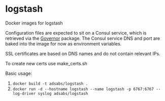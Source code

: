 # logstash

Docker images for logstash

Configuration files are expected to sit on a Consul service, which is retrieved via the [Governor](https://github.com/adsabs/governor) package. The Consul service DNS and port are baked into the image for now as environment variables.

SSL certificates are based on DNS names and do not contain relevant IPs.

To create new certs use make_certs.sh

Basic usage:
  1. `docker build -t adsabs/logstash .`
  1. `docker run -d --hostname logstash --name logstash -p 6767:6767 --log-driver syslog adsabs/logstash`
